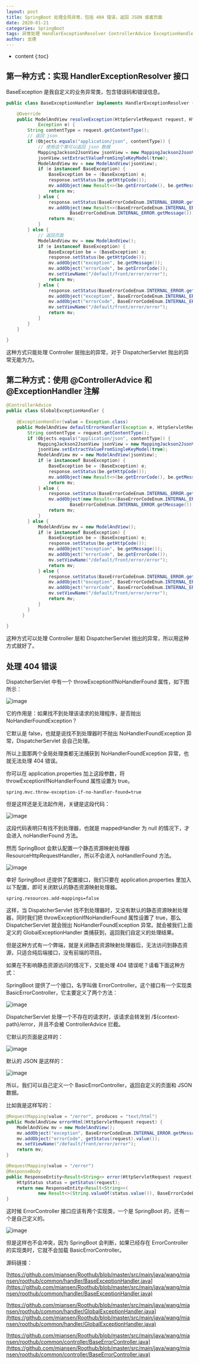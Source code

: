 ```yaml
---
layout: post
title: SpringBoot 处理全局异常，包括 404 错误，返回 JSON 或者页面
date: 2020-01-21
categories: SpringBoot
tags: 异常处理 HandlerExceptionResolver ControllerAdvice ExceptionHandler ErrorController
author: 龙德
---
```


* content
{:toc}

## 第一种方式：实现 HandlerExceptionResolver 接口

BaseException 是我自定义的业务异常类，包含错误码和错误信息。

```java
public class BaseExceptionHandler implements HandlerExceptionResolver {

	@Override
	public ModelAndView resolveException(HttpServletRequest request, HttpServletResponse response, Object handler,
			Exception e) {
		String contentType = request.getContentType();
		// 返回 json
		if (Objects.equals("application/json", contentType)) {
		    // 使用这个类可以返回 json 数据
			MappingJackson2JsonView jsonView = new MappingJackson2JsonView();
			jsonView.setExtractValueFromSingleKeyModel(true);
			ModelAndView mv = new ModelAndView(jsonView);
			if (e instanceof BaseException) {
				BaseException be = (BaseException) e;
				response.setStatus(be.getHttpCode());
				mv.addObject(new Result<>(be.getErrorCode(), be.getMessage()));
				return mv;
			} else {
				response.setStatus(BaseErrorCodeEnum.INTERNAL_ERROR.getHttpCode());
				mv.addObject(new Result<>(BaseErrorCodeEnum.INTERNAL_ERROR.getErrorCode(),
						BaseErrorCodeEnum.INTERNAL_ERROR.getMessage()));
				return mv;
			}
		} else {
		    // 返回页面
			ModelAndView mv = new ModelAndView();
			if (e instanceof BaseException) {
				BaseException be = (BaseException) e;
				response.setStatus(be.getHttpCode());
				mv.addObject("exception", be.getMessage());
				mv.addObject("errorCode", be.getErrorCode());
				mv.setViewName("/default/front/error/error");
				return mv;
			} else {
				response.setStatus(BaseErrorCodeEnum.INTERNAL_ERROR.getHttpCode());
				mv.addObject("exception", BaseErrorCodeEnum.INTERNAL_ERROR.getMessage());
				mv.addObject("errorCode", BaseErrorCodeEnum.INTERNAL_ERROR.getErrorCode());
				mv.setViewName("/default/front/error/error");
				return mv;
			}
		}
	}

}
```

这种方式只能处理 Controller 层抛出的异常，对于 DispatcherServlet 抛出的异常无能为力。

## 第二种方式：使用 @ControllerAdvice 和 @ExceptionHandler 注解

```java
@ControllerAdvice
public class GlobalExceptionHandler {
	
	@ExceptionHandler(value = Exception.class)
	public ModelAndView defaultErrorHandler(Exception e, HttpServletRequest request, HttpServletResponse response) throws Exception {
		String contentType = request.getContentType();
		if (Objects.equals("application/json", contentType)) {
			MappingJackson2JsonView jsonView = new MappingJackson2JsonView();
			jsonView.setExtractValueFromSingleKeyModel(true);
			ModelAndView mv = new ModelAndView(jsonView);
			if (e instanceof BaseException) {
				BaseException be = (BaseException) e;
				response.setStatus(be.getHttpCode());
				mv.addObject(new Result<>(be.getErrorCode(), be.getMessage()));
				return mv;
			} else {
				response.setStatus(BaseErrorCodeEnum.INTERNAL_ERROR.getHttpCode());
				mv.addObject(new Result<>(BaseErrorCodeEnum.INTERNAL_ERROR.getErrorCode(),
						BaseErrorCodeEnum.INTERNAL_ERROR.getMessage()));
				return mv;
			}
		} else {
			ModelAndView mv = new ModelAndView();
			if (e instanceof BaseException) {
				BaseException be = (BaseException) e;
				response.setStatus(be.getHttpCode());
				mv.addObject("exception", be.getMessage());
				mv.addObject("errorCode", be.getErrorCode());
				mv.setViewName("/default/front/error/error");
				return mv;
			} else {
				response.setStatus(BaseErrorCodeEnum.INTERNAL_ERROR.getHttpCode());
				mv.addObject("exception", BaseErrorCodeEnum.INTERNAL_ERROR.getMessage());
				mv.addObject("errorCode", BaseErrorCodeEnum.INTERNAL_ERROR.getErrorCode());
				mv.setViewName("/default/front/error/error");
				return mv;
			}
		}
	  }
	
}
```

这种方式可以处理 Controller 层和 DispatcherServlet 抛出的异常，所以用这种方式就好了。

## 处理 404 错误

DispatcherServlet 中有一个 throwExceptionIfNoHandlerFound 属性，如下图所示：

![image](https://miansen.wang/assets/20200121171015.png)

它的作用是：如果找不到处理该请求的处理程序，是否抛出 NoHandlerFoundException？

它默认是 false，也就是说找不到处理器时不抛出 NoHandlerFoundException 异常，DispatcherServlet 会自己处理。

所以上面那两个全局处理类都无法捕获到 NoHandlerFoundException 异常，也就无法处理 404 错误。

你可以在 application.properties 加上这段参数，将 throwExceptionIfNoHandlerFound 属性设置为 true。

```properties
spring.mvc.throw-exception-if-no-handler-found=true
```

但是这样还是无法起作用，关键是这段代码：

![image](https://miansen.wang/assets/20200121171853.png)

这段代码表明只有找不到处理器，也就是 mappedHandler 为 null 的情况下，才会进入 noHandlerFound 方法。

然而 SpringBoot 会默认配置一个静态资源映射处理器 ResourceHttpRequestHandler，所以不会进入 noHandlerFound 方法。

![image](https://miansen.wang/assets/20200121172455.png)

幸好 SpringBoot 还提供了配置接口，我们只要在 application.properties 里加入以下配置，即可关闭默认的静态资源映射处理器。

```properties
spring.resources.add-mappings=false
```

这样，当 DispatcherServlet 找不到处理器时，又没有默认的静态资源映射处理器，同时我们把 throwExceptionIfNoHandlerFound 属性设置了 true，那么 DispatcherServlet 就会抛出 NoHandlerFoundException 异常。就会被我们上面定义的 GlobalExceptionHandler 类捕获到，返回我们自定义的处理结果。

但是这种方式有一个弊端，就是关闭静态资源映射处理器后，无法访问到静态资源，只适合纯后端接口，没有前端的项目。

如果在不影响静态资源访问的情况下，又能处理 404 错误呢？请看下面这种方式：

SpringBoot 提供了一个接口，名字叫做 ErrorController。这个接口有一个实现类 BasicErrorController，它主要定义了两个方法：

![image](https://miansen.wang/assets/20200121173532.png)

DispatcherServlet 处理一个不存在的请求时，该请求会转发到 /${context-path}/error，并且不会被 ControllerAdvice 拦截。

它默认的页面是这样的：

![image](https://miansen.wang/assets/20200121174158.png)

默认的 JSON 是这样的：

![image](https://miansen.wang/assets/20200121174245.png)

所以，我们可以自己定义一个 BasicErrorController，返回自定义的页面和 JSON 数据。

比如我是这样写的：

```java
@RequestMapping(value = "/error", produces = "text/html")
public ModelAndView errorHtml(HttpServletRequest request) {
	ModelAndView mv = new ModelAndView();
	mv.addObject("exception", BaseErrorCodeEnum.INTERNAL_ERROR.getMessage());
	mv.addObject("errorCode", getStatus(request).value());
	mv.setViewName("/default/front/error/error");
	return mv;
}

@RequestMapping(value = "/error")
@ResponseBody
public ResponseEntity<Result<String>> error(HttpServletRequest request) {
	HttpStatus status = getStatus(request);
	return new ResponseEntity<Result<String>>(
			new Result<>(String.valueOf(status.value()), BaseErrorCodeEnum.INTERNAL_ERROR.getMessage()), status);
}
```

这时候 ErrorController 接口应该有两个实现类，一个是 SpringBoot 的，还有一个是自己定义的。

![image](https://miansen.wang/assets/20200121174544.png)

但是这样也不会冲突，因为 SpringBoot 会判断，如果已经存在 ErrorController 的实现类时，它就不会加载 BasicErrorController。

源码链接：

[https://github.com/miansen/Roothub/blob/master/src/main/java/wang/miansen/roothub/common/handler/BaseExceptionHandler.java](https://github.com/miansen/Roothub/blob/master/src/main/java/wang/miansen/roothub/common/handler/BaseExceptionHandler.java)

[https://github.com/miansen/Roothub/blob/master/src/main/java/wang/miansen/roothub/common/handler/GlobalExceptionHandler.java](https://github.com/miansen/Roothub/blob/master/src/main/java/wang/miansen/roothub/common/handler/GlobalExceptionHandler.java)

[https://github.com/miansen/Roothub/blob/master/src/main/java/wang/miansen/roothub/common/controller/BaseErrorController.java](https://github.com/miansen/Roothub/blob/master/src/main/java/wang/miansen/roothub/common/controller/BaseErrorController.java)